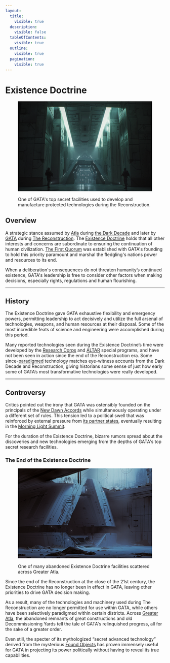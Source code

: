 ```yaml
---
layout:
  title:
    visible: true
  description:
    visible: false
  tableOfContents:
    visible: true
  outline:
    visible: true
  pagination:
    visible: true
---
```


# Existence Doctrine

<figure><img src="../../../.gitbook/assets/existencedoctrine-453.png" alt=""><figcaption><p>One of GATA's top secret facilities used to develop and manufacture protected technologies during the Reconstruction.</p></figcaption></figure>

## Overview

A strategic stance assumed by [Atla](../key-locations/atla.md) during [the Dark Decade](../../history/the-dark-decade.md) and later by [GATA](../the-basics.md) during [The Reconstruction](../../history/the-reconstruction.md). The [Existence Doctrine](existence-doctrine.md) holds that all other interests and concerns are subordinate to ensuring the continuation of human civilization. [The First Quorum](../politics/governance.md#the-first-quorum) was established with GATA's founding to hold this priority paramount and marshal the fledgling's nations power and resources to its end.

When a deliberation's consequences do not threaten humanity’s continued existence, GATA's leadership is free to consider other factors when making decisions, especially rights, regulations and human flourishing.

***

## History

The Existence Doctrine gave GATA exhaustive flexibility and emergency powers, permitting leadership to act decisively and utilize the full arsenal of technologies, weapons, and human resources at their disposal. Some of the most incredible feats of science and engineering were accomplished during this period.

Many reported technologies seen during the Existence Doctrine’s time were developed by the [Research Corps](../../sol/institutions/the-research-corps.md) and [ALTAR](../institutions/altar.md) special programs, and have not been seen in action since the end of the Reconstruction era. Some since-[paradigmed](../politics/paradigms.md) technology matches eye-witness accounts from the Dark Decade and Reconstruction, giving historians some sense of just how early some of GATA’s most transformative technologies were really developed.

***

## Controversy

Critics pointed out the irony that GATA was ostensibly founded on the principals of the [New Dawn Accords](../politics/new-dawn-accords.md) while simultaneously operating under a different set of rules. This tension led to a political swell that was reinforced by external pressure from [its partner states](../politics/new-dawn-accords.md#signatories), eventually resulting in the [Morning Light Summit](../politics/new-dawn-accords.md#the-morning-light-summit).

For the duration of the Existence Doctrine, bizarre rumors spread about the discoveries and new technologies emerging from the depths of GATA's top secret research facilities.

### The End of the Existence Doctrine

<figure><img src="../../../.gitbook/assets/existencedoctrine.png" alt="" width="563"><figcaption><p>One of many abandoned Existence Doctrine facilities scattered across Greater Atla.</p></figcaption></figure>

Since the end of the Reconstruction at the close of the 21st century, the Existence Doctrine has no longer been in effect in GATA, leaving other priorities to drive GATA decision making.

As a result, many of the technologies and machinery used during The Reconstruction are no longer permitted for use within GATA, while others have been selectively paradigmed within certain districts. Across [Greater Atla](../politics/greater-atla.md), the abandoned remnants of great constructions and old Decommissioning Yards tell the tale of GATA's relinquished progress, all for the sake of a greater order.

Even still, the specter of its mythologized “secret advanced technology” derived from the mysterious [Found Objects](../../science-and-tech/found-objects.md) has proven immensely useful for GATA in projecting its power politically without having to reveal its true capabilities.
